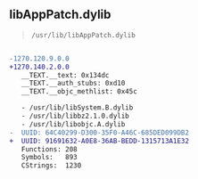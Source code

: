 ## libAppPatch.dylib

> `/usr/lib/libAppPatch.dylib`

```diff

-1270.120.9.0.0
+1270.140.2.0.0
   __TEXT.__text: 0x134dc
   __TEXT.__auth_stubs: 0xd10
   __TEXT.__objc_methlist: 0x45c

   - /usr/lib/libSystem.B.dylib
   - /usr/lib/libbz2.1.0.dylib
   - /usr/lib/libobjc.A.dylib
-  UUID: 64C40299-D300-35F0-A46C-685DED099DB2
+  UUID: 91691632-A0E8-36AB-BEDD-1315713A1E32
   Functions: 208
   Symbols:   893
   CStrings:  1230

```
